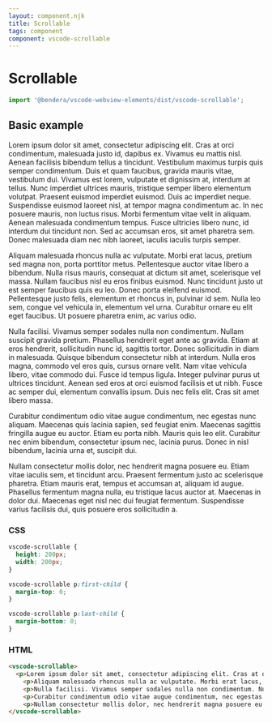 ```yaml
---
layout: component.njk
title: Scrollable
tags: component
component: vscode-scrollable
---
```


# Scrollable

```typescript
import '@bendera/vscode-webview-elements/dist/vscode-scrollable';
```

## Basic example

<style>
  vscode-scrollable {
    height: 200px;
    width: 200px;
  }

  vscode-scrollable p:first-child {
    margin-top: 0;
  }

  vscode-scrollable p:last-child {
    margin-bottom: 0;
  }
</style>

<component-preview>
  <vscode-scrollable>
    <p>Lorem ipsum dolor sit amet, consectetur adipiscing elit. Cras at orci condimentum, malesuada justo id, dapibus ex. Vivamus eu mattis nisl. Aenean facilisis bibendum tellus a tincidunt. Vestibulum maximus turpis quis semper condimentum. Duis et quam faucibus, gravida mauris vitae, vestibulum dui. Vivamus est lorem, vulputate et dignissim at, interdum at tellus. Nunc imperdiet ultrices mauris, tristique semper libero elementum volutpat. Praesent euismod imperdiet euismod. Duis ac imperdiet neque. Suspendisse euismod laoreet nisl, at tempor magna condimentum ac. In nec posuere mauris, non luctus risus. Morbi fermentum vitae velit in aliquam. Aenean malesuada condimentum tempus. Fusce ultricies libero nunc, id interdum dui tincidunt non. Sed ac accumsan eros, sit amet pharetra sem. Donec malesuada diam nec nibh laoreet, iaculis iaculis turpis semper.</p>
    <p>Aliquam malesuada rhoncus nulla ac vulputate. Morbi erat lacus, pretium sed magna non, porta porttitor metus. Pellentesque auctor vitae libero a bibendum. Nulla risus mauris, consequat at dictum sit amet, scelerisque vel massa. Nullam faucibus nisl eu eros finibus euismod. Nunc tincidunt justo ut est semper faucibus quis eu leo. Donec porta eleifend euismod. Pellentesque justo felis, elementum et rhoncus in, pulvinar id sem. Nulla leo sem, congue vel vehicula in, elementum vel urna. Curabitur ornare eu elit eget faucibus. Ut posuere pharetra enim, ac varius odio.</p>
    <p>Nulla facilisi. Vivamus semper sodales nulla non condimentum. Nullam suscipit gravida pretium. Phasellus hendrerit eget ante ac gravida. Etiam at eros hendrerit, sollicitudin nunc id, sagittis tortor. Donec sollicitudin in diam in malesuada. Quisque bibendum consectetur nibh at interdum. Nulla eros magna, commodo vel eros quis, cursus ornare velit. Nam vitae vehicula libero, vitae commodo dui. Fusce id tempus ligula. Integer pulvinar purus ut ultrices tincidunt. Aenean sed eros at orci euismod facilisis et ut nibh. Fusce ac semper dui, elementum convallis ipsum. Duis nec felis elit. Cras sit amet libero massa.</p>
    <p>Curabitur condimentum odio vitae augue condimentum, nec egestas nunc aliquam. Maecenas quis lacinia sapien, sed feugiat enim. Maecenas sagittis fringilla augue eu auctor. Etiam eu porta nibh. Mauris quis leo elit. Curabitur nec enim bibendum, consectetur ipsum nec, lacinia purus. Donec in nisl bibendum, lacinia urna et, suscipit dui.</p>
    <p>Nullam consectetur mollis dolor, nec hendrerit magna posuere eu. Etiam vitae iaculis sem, et tincidunt arcu. Praesent fermentum justo ac scelerisque pharetra. Etiam mauris erat, tempus et accumsan at, aliquam id augue. Phasellus fermentum magna nulla, eu tristique lacus auctor at. Maecenas in dolor dui. Maecenas eget nisl nec dui feugiat fermentum. Suspendisse varius facilisis dui, quis posuere eros sollicitudin a.</p>
  </vscode-scrollable>
</component-preview>

### CSS

```css
vscode-scrollable {
  height: 200px;
  width: 200px;
}

vscode-scrollable p:first-child {
  margin-top: 0;
}

vscode-scrollable p:last-child {
  margin-bottom: 0;
}
```

### HTML

```html
<vscode-scrollable>
  <p>Lorem ipsum dolor sit amet, consectetur adipiscing elit. Cras at orci condimentum, malesuada justo id, dapibus ex. Vivamus eu mattis nisl. Aenean facilisis bibendum tellus a tincidunt. Vestibulum maximus turpis quis semper condimentum. Duis et quam faucibus, gravida mauris vitae, vestibulum dui. Vivamus est lorem, vulputate et dignissim at, interdum at tellus. Nunc imperdiet ultrices mauris, tristique semper libero elementum volutpat. Praesent euismod imperdiet euismod. Duis ac imperdiet neque. Suspendisse euismod laoreet nisl, at tempor magna condimentum ac. In nec posuere mauris, non luctus risus. Morbi fermentum vitae velit in aliquam. Aenean malesuada condimentum tempus. Fusce ultricies libero nunc, id interdum dui tincidunt non. Sed ac accumsan eros, sit amet pharetra sem. Donec malesuada diam nec nibh laoreet, iaculis iaculis turpis semper.</p>
    <p>Aliquam malesuada rhoncus nulla ac vulputate. Morbi erat lacus, pretium sed magna non, porta porttitor metus. Pellentesque auctor vitae libero a bibendum. Nulla risus mauris, consequat at dictum sit amet, scelerisque vel massa. Nullam faucibus nisl eu eros finibus euismod. Nunc tincidunt justo ut est semper faucibus quis eu leo. Donec porta eleifend euismod. Pellentesque justo felis, elementum et rhoncus in, pulvinar id sem. Nulla leo sem, congue vel vehicula in, elementum vel urna. Curabitur ornare eu elit eget faucibus. Ut posuere pharetra enim, ac varius odio.</p>
    <p>Nulla facilisi. Vivamus semper sodales nulla non condimentum. Nullam suscipit gravida pretium. Phasellus hendrerit eget ante ac gravida. Etiam at eros hendrerit, sollicitudin nunc id, sagittis tortor. Donec sollicitudin in diam in malesuada. Quisque bibendum consectetur nibh at interdum. Nulla eros magna, commodo vel eros quis, cursus ornare velit. Nam vitae vehicula libero, vitae commodo dui. Fusce id tempus ligula. Integer pulvinar purus ut ultrices tincidunt. Aenean sed eros at orci euismod facilisis et ut nibh. Fusce ac semper dui, elementum convallis ipsum. Duis nec felis elit. Cras sit amet libero massa.</p>
    <p>Curabitur condimentum odio vitae augue condimentum, nec egestas nunc aliquam. Maecenas quis lacinia sapien, sed feugiat enim. Maecenas sagittis fringilla augue eu auctor. Etiam eu porta nibh. Mauris quis leo elit. Curabitur nec enim bibendum, consectetur ipsum nec, lacinia purus. Donec in nisl bibendum, lacinia urna et, suscipit dui.</p>
    <p>Nullam consectetur mollis dolor, nec hendrerit magna posuere eu. Etiam vitae iaculis sem, et tincidunt arcu. Praesent fermentum justo ac scelerisque pharetra. Etiam mauris erat, tempus et accumsan at, aliquam id augue. Phasellus fermentum magna nulla, eu tristique lacus auctor at. Maecenas in dolor dui. Maecenas eget nisl nec dui feugiat fermentum. Suspendisse varius facilisis dui, quis posuere eros sollicitudin a.</p>
</vscode-scrollable>
```
